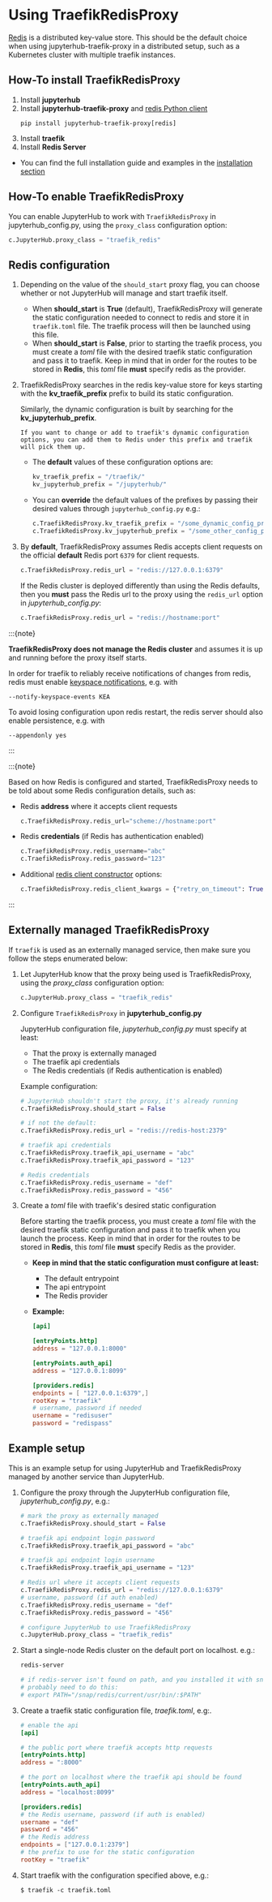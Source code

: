 # Using TraefikRedisProxy

[Redis](https://redis.io) is a distributed key-value store.
This should be the default choice when using jupyterhub-traefik-proxy
in a distributed setup, such as a Kubernetes cluster with multiple traefik instances.

## How-To install TraefikRedisProxy

1. Install **jupyterhub**
2. Install **jupyterhub-traefik-proxy** and [redis Python client](inv:redis:std#index)
   ```
   pip install jupyterhub-traefik-proxy[redis]
   ```
3. Install **traefik**
4. Install **Redis Server**

- You can find the full installation guide and examples in the [installation section](install)

## How-To enable TraefikRedisProxy

You can enable JupyterHub to work with `TraefikRedisProxy` in jupyterhub_config.py,
using the `proxy_class` configuration option:

```python
c.JupyterHub.proxy_class = "traefik_redis"
```

## Redis configuration

1. Depending on the value of the `should_start` proxy flag, you can choose whether or not JupyterHub will manage and start traefik itself.
   - When **should_start** is **True** (default), TraefikRedisProxy will generate the static configuration needed to connect to redis
     and store it in `traefik.toml` file.
     The traefik process will then be launched using this file.
   - When **should_start** is **False**, prior to starting the traefik process, you must create a _toml_ file with the desired
     traefik static configuration and pass it to traefik. Keep in mind that in order for the routes to be stored in **Redis**,
     this _toml_ file **must** specify redis as the provider.

2. TraefikRedisProxy searches in the redis key-value store for keys starting with the **kv_traefik_prefix** prefix to build its static configuration.

   Similarly, the dynamic configuration is built by searching for the **kv_jupyterhub_prefix**.

   ```{note}
   If you want to change or add to traefik's dynamic configuration options, you can add them to Redis under this prefix and traefik will pick them up.
   ```

   - The **default** values of these configuration options are:

     ```python
     kv_traefik_prefix = "/traefik/"
     kv_jupyterhub_prefix = "/jupyterhub/"
     ```

   - You can **override** the default values of the prefixes by passing their desired values through `jupyterhub_config.py` e.g.:
     ```python
     c.TraefikRedisProxy.kv_traefik_prefix = "/some_dynamic_config_prefix/"
     c.TraefikRedisProxy.kv_jupyterhub_prefix = "/some_other_config_prefix/"
     ```

3. By **default**, TraefikRedisProxy assumes Redis accepts client requests on the official **default** Redis port `6379` for client requests.

   ```python
   c.TraefikRedisProxy.redis_url = "redis://127.0.0.1:6379"
   ```

   If the Redis cluster is deployed differently than using the Redis defaults, then you **must** pass the Redis url to the proxy using
   the `redis_url` option in _jupyterhub_config.py_:

   ```python
   c.TraefikRedisProxy.redis_url = "redis://hostname:port"
   ```

:::{note}

**TraefikRedisProxy does not manage the Redis cluster** and assumes it is up and running before the proxy itself starts.

In order for traefik to reliably receive notifications of changes from redis, redis must enable [keyspace notifications](https://redis.io/docs/latest/develop/use/keyspace-notifications/),
e.g. with

```
--notify-keyspace-events KEA
```

To avoid losing configuration upon redis restart, the redis server should also enable persistence, e.g. with

```
--appendonly yes
```

:::

:::{note}

Based on how Redis is configured and started, TraefikRedisProxy needs to be told about some Redis configuration details, such as:

- Redis **address** where it accepts client requests
  ```python
  c.TraefikRedisProxy.redis_url="scheme://hostname:port"
  ```
- Redis **credentials** (if Redis has authentication enabled)
  ```python
  c.TraefikRedisProxy.redis_username="abc"
  c.TraefikRedisProxy.redis_password="123"
  ```
- Additional [redis client constructor](inv:redis:py:class#redis.Redis) options:
  ```python
  c.TraefikRedisProxy.redis_client_kwargs = {"retry_on_timeout": True}
  ```

:::

## Externally managed TraefikRedisProxy

If `traefik` is used as an externally managed service, then make sure you follow the steps enumerated below:

1. Let JupyterHub know that the proxy being used is TraefikRedisProxy, using the _proxy_class_ configuration option:

   ```python
   c.JupyterHub.proxy_class = "traefik_redis"
   ```

2. Configure `TraefikRedisProxy` in **jupyterhub_config.py**

   JupyterHub configuration file, _jupyterhub_config.py_ must specify at least:
   - That the proxy is externally managed
   - The traefik api credentials
   - The Redis credentials (if Redis authentication is enabled)

   Example configuration:

   ```python
   # JupyterHub shouldn't start the proxy, it's already running
   c.TraefikRedisProxy.should_start = False

   # if not the default:
   c.TraefikRedisProxy.redis_url = "redis://redis-host:2379"

   # traefik api credentials
   c.TraefikRedisProxy.traefik_api_username = "abc"
   c.TraefikRedisProxy.traefik_api_password = "123"

   # Redis credentials
   c.TraefikRedisProxy.redis_username = "def"
   c.TraefikRedisProxy.redis_password = "456"
   ```

3. Create a _toml_ file with traefik's desired static configuration

   Before starting the traefik process, you must create a _toml_ file with the desired
   traefik static configuration and pass it to traefik when you launch the process.
   Keep in mind that in order for the routes to be stored in **Redis**,
   this _toml_ file **must** specify Redis as the provider.
   - **Keep in mind that the static configuration must configure at least:**
     - The default entrypoint
     - The api entrypoint
     - The Redis provider

   - **Example:**

     ```toml
     [api]

     [entryPoints.http]
     address = "127.0.0.1:8000"

     [entryPoints.auth_api]
     address = "127.0.0.1:8099"

     [providers.redis]
     endpoints = [ "127.0.0.1:6379",]
     rootKey = "traefik"
     # username, password if needed
     username = "redisuser"
     password = "redispass"
     ```

## Example setup

This is an example setup for using JupyterHub and TraefikRedisProxy managed by another service than JupyterHub.

1. Configure the proxy through the JupyterHub configuration file, _jupyterhub_config.py_, e.g.:

   ```python
   # mark the proxy as externally managed
   c.TraefikRedisProxy.should_start = False

   # traefik api endpoint login password
   c.TraefikRedisProxy.traefik_api_password = "abc"

   # traefik api endpoint login username
   c.TraefikRedisProxy.traefik_api_username = "123"

   # Redis url where it accepts client requests
   c.TraefikRedisProxy.redis_url = "redis://127.0.0.1:6379"
   # username, password (if auth enabled)
   c.TraefikRedisProxy.redis_username = "def"
   c.TraefikRedisProxy.redis_password = "456"

   # configure JupyterHub to use TraefikRedisProxy
   c.JupyterHub.proxy_class = "traefik_redis"
   ```

2. Start a single-node Redis cluster on the default port on localhost. e.g.:

   ```bash
   redis-server

   # if redis-server isn't found on path, and you installed it with snap, you
   # probably need to do this:
   # export PATH="/snap/redis/current/usr/bin/:$PATH"
   ```

3. Create a traefik static configuration file, _traefik.toml_, e.g:.

   ```toml
   # enable the api
   [api]

   # the public port where traefik accepts http requests
   [entryPoints.http]
   address = ":8000"

   # the port on localhost where the traefik api should be found
   [entryPoints.auth_api]
   address = "localhost:8099"

   [providers.redis]
   # the Redis username, password (if auth is enabled)
   username = "def"
   password = "456"
   # the Redis address
   endpoints = ["127.0.0.1:2379"]
   # the prefix to use for the static configuration
   rootKey = "traefik"
   ```

4. Start traefik with the configuration specified above, e.g.:
   ```
   $ traefik -c traefik.toml
   ```
